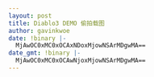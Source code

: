 ```yaml
---
layout: post
title: Diablo3 DEMO 偷拍载图
author: gavinkwoe
date: !binary |-
  MjAwOC0xMC0xOCAxNDoxMjowNSArMDgwMA==
date_gmt: !binary |-
  MjAwOC0xMC0xOCAwNjoxMjowNSArMDgwMA==
---
```

<p align="center"><img src="http://static6.photo.sina.com.cn/bmiddle/5162b8d9t593371c2e1c5" alt="" />
<p align="center"> 
<p align="center"><img src="http://static11.photo.sina.com.cn/bmiddle/5162b8d9t5933724ac1ba" alt="" />
<p align="center"> 
<p align="center"><img src="http://static12.photo.sina.com.cn/bmiddle/5162b8d9t593372b5782b" alt="" />
<p align="center"> 
<p align="center"><img src="http://static14.photo.sina.com.cn/bmiddle/5162b8d9t5933731119fd" alt="" />
<p align="center"> 
<p align="center"><img src="http://static8.photo.sina.com.cn/bmiddle/5162b8d9t5933738b2757" alt="" />
<p align="center"> 
<p align="center"><img src="http://static14.photo.sina.com.cn/bmiddle/5162b8d9t59337432ed1d" alt="" />
<p align="center"> 
<p align="center"><img src="http://static8.photo.sina.com.cn/bmiddle/5162b8d9t593374bc6117" alt="" />
<p align="center"> 
<p align="center"><img src="http://static4.photo.sina.com.cn/bmiddle/5162b8d9t593375365b73" alt="" />
<p align="center"> 
<p align="center"><img src="http://static16.photo.sina.com.cn/bmiddle/5162b8d9t5933763cd35f" alt="" />
<p align="center"> 
<p align="center"><img src="http://static3.photo.sina.com.cn/bmiddle/5162b8d9t593376b7f6a2" alt="" />
<p align="center"> 
<p align="center"> <img src="http://static9.photo.sina.com.cn/bmiddle/5162b8d9t6f53bb48b858" alt="" />
<p align="center"><img src="http://static3.photo.sina.com.cn/bmiddle/5162b8d9t594553cd8092" alt="" />
<p align="center"> 
<p align="center"><img src="http://static14.photo.sina.com.cn/bmiddle/5162b8d9t59455482bd2d" alt="" />
<p align="center"> 
<p align="center"><img src="http://static8.photo.sina.com.cn/bmiddle/5162b8d9t59455866fa27" alt="" />
<p align="center"> 
<p align="center"><img src="http://static12.photo.sina.com.cn/bmiddle/5162b8d9t59455b3eb77b" alt="" />
<p align="center"> 
<p align="center"><img src="http://static8.photo.sina.com.cn/bmiddle/5162b8d9t59455c149a67" alt="" />
<p align="center"> 
<p align="center"><img src="http://static5.photo.sina.com.cn/bmiddle/5162b8d9t59455d723fe4" alt="" />
<p align="center"> 
<p align="center"><img src="http://static9.photo.sina.com.cn/bmiddle/5162b8d9t594560230688" alt="" />
<p align="center"> 
<p align="center"><img src="http://static6.photo.sina.com.cn/bmiddle/5162b8d9t594565294c45" alt="" />
<p align="center"> 
<p align="center"><img src="http://static6.photo.sina.com.cn/bmiddle/5162b8d9t594565a36e25" alt="" />
<p align="center"> 
<p align="center"><img src="http://static5.photo.sina.com.cn/bmiddle/5162b8d9t594566762874" alt="" />
<p align="center"> 
<p align="center"><img src="http://static15.photo.sina.com.cn/bmiddle/5162b8d9t594566f2253e" alt="" />
<p align="center"> 
<p align="center"><img src="http://static13.photo.sina.com.cn/bmiddle/5162b8d9t594569aff51c" alt="" />
<p align="center"> 
<p align="center"><img src="http://static14.photo.sina.com.cn/bmiddle/5162b8d9t59456a73225d" alt="" />
<p align="center"> 
<p align="center"><img src="http://static16.photo.sina.com.cn/bmiddle/5162b8d9t59456b0f115f" alt="" />
<p align="center"> 
<p align="center"><img src="http://static14.photo.sina.com.cn/bmiddle/5162b8d9t59456d70550d" alt="" />
<p align="center"> 
<p align="center"><img src="http://static9.photo.sina.com.cn/bmiddle/5162b8d9t59457240f548" alt="" />
